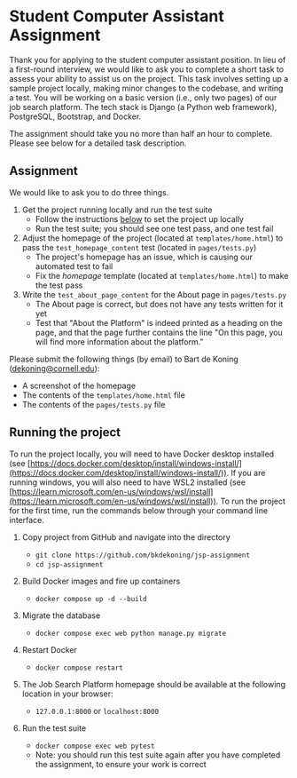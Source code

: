 # Student Computer Assistant Assignment
Thank you for applying to the student computer assistant position. In lieu of a first-round interview, we would like to ask you to complete a short task to assess your ability to assist us on the project. This task involves setting up a sample project locally, making minor changes to the codebase, and writing a test. You will be working on a basic version (i.e., only two pages) of our job search platform. The tech stack is Django (a Python web framework), PostgreSQL, Bootstrap, and Docker. 

The assignment should take you no more than half an hour to complete. Please see below for a detailed task description.

## Assignment
We would like to ask you to do three things.

1. Get the project running locally and run the test suite
    - Follow the instructions [below](#runningproject) to set the project up locally
    - Run the test suite; you should see one test pass, and one test fail
2. Adjust the homepage of the project (located at `templates/home.html`) to pass the `test_homepage_content` test (located in `pages/tests.py`)
    - The project's homepage has an issue, which is causing our automated test to fail 
    - Fix the *homepage* template (located at `templates/home.html`) to make the test pass
3. Write the `test_about_page_content` for the About page in `pages/tests.py`
    - The About page is correct, but does not have any tests written for it yet
    - Test that "About the Platform" is indeed printed as a heading on the page, and that the page further contains the line "On this page, you will find more information about the platform."

Please submit the following things (by email) to Bart de Koning (dekoning@cornell.edu):
- A screenshot of the homepage
- The contents of the `templates/home.html` file
- The contents of the `pages/tests.py` file


## Running the project<a name="runningproject"></a>
To run the project locally, you will need to have Docker desktop installed (see [https://docs.docker.com/desktop/install/windows-install/](https://docs.docker.com/desktop/install/windows-install/)). If you are running windows, you will also need to have WSL2 installed (see [https://learn.microsoft.com/en-us/windows/wsl/install](https://learn.microsoft.com/en-us/windows/wsl/install)). To run the project for the first time, run the commands below through your command line interface.

1. Copy project from GitHub and navigate into the directory
    - ```git clone https://github.com/bkdekoning/jsp-assignment```
    - ```cd jsp-assignment```

2. Build Docker images and fire up containers
   - ```docker compose up -d --build```

3. Migrate the database
   - ```docker compose exec web python manage.py migrate```

4. Restart Docker
   - ```docker compose restart```

5. The Job Search Platform homepage should be available at the following location in your browser:
   - ```127.0.0.1:8000``` or ```localhost:8000```

6. Run the test suite
   - ```docker compose exec web pytest```
   - Note: you should run this test suite again after you have completed the assignment, to ensure your work is correct